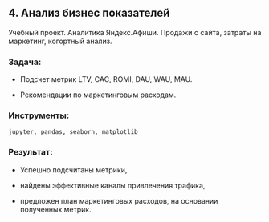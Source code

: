 ﻿## 4. Анализ бизнес показателей
Учебный проект. Аналитика Яндекс.Афиши. Продажи с сайта, затраты на маркетинг, когортный анализ.



### Задача:

- Подсчет метрик LTV, CAC, ROMI, DAU, WAU, MAU.

- Рекомендации по маркетинговым расходам.

### Инструменты:

`jupyter, pandas, seaborn, matplotlib`

### Результат:

* Успешно подсчитаны метрики,

* найдены эффективные каналы привлечения трафика,

* предложен план маркетинговых расходов, на основании полученных метрик.
